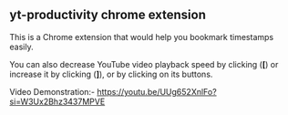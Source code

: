 ## yt-productivity chrome extension

This is a Chrome extension that would help you bookmark timestamps easily.

You can also decrease YouTube video playback speed by clicking (**[**) or increase it by clicking (**]**), or by clicking on its buttons.

Video Demonstration:- https://youtu.be/UUg652XnlFo?si=W3Ux2Bhz3437MPVE
